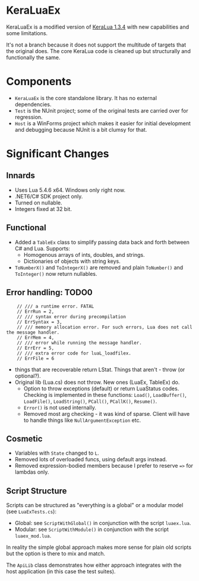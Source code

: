 # KeraLuaEx

KeraLuaEx is a modified version of [KeraLua 1.3.4](https://github.com/NLua/KeraLua/tree/v1.3.4)
with new capabilities and some limitations.

It's not a branch because it does not support the multitude of targets that the original does.
The core KeraLua code is cleaned up but structurally and functionally the same.

# Components
- `KeraLuaEx` is the core standalone library. It has no external dependencies.
- `Test` is the NUnit project; some of the original tests are carried over for regression.
- `Host` is a WinForms project which makes it easier for initial development
  and debugging because NUnit is a bit clumsy for that.

# Significant Changes

## Innards
- Uses Lua 5.4.6 x64. Windows only right now.
- .NET6/C# SDK project only.
- Turned on nullable.
- Integers fixed at 32 bit.

## Functional
- Added a `TableEx` class to simplify passing data back and forth between C# and Lua. Supports:
  - Homogenous arrays of ints, doubles, and strings.
  - Dictionaries of objects with string keys.
- `ToNumberX()` and `ToIntegerX()` are removed and plain `ToNumber()` and `ToInteger()` now return nullables.

## Error handling: TODO0

        // /// a runtime error. FATAL
        // ErrRun = 2,
        // /// syntax error during precompilation
        // ErrSyntax = 3,
        // /// memory allocation error. For such errors, Lua does not call the message handler. 
        // ErrMem = 4,
        // /// error while running the message handler. 
        // ErrErr = 5,
        // /// extra error code for luaL_loadfilex.
        // ErrFile = 6

- things that are recoverable return LStat. Things that aren't - throw (or optional?).
- Original lib (Lua.cs) does not throw. New ones (LuaEx, TableEx) do.  
  - Option to throw exceptions (default) or return LuaStatus codes. Checking is implemented in these functions:
        `Load()`, `LoadBuffer()`, `LoadFile()`, `LoadString()`, `PCall()`, `PCallK()`, `Resume()`.
  - `Error()` is not used internally.
  - Removed most arg checking - it was kind of sparse. Client will have to handle things like `NullArgumentException` etc.

## Cosmetic
- Variables with `State` changed to `L`.
- Removed lots of overloaded funcs, using default args instead.
- Removed expression-bodied members because I prefer to reserve `=>` for lambdas only.

## Script Structure
Scripts can be structured as "everything is a global" or a modular model (see `LuaExTests.cs`):
- Global: see `ScriptWithGlobal()` in conjunction with the script `luaex.lua`.
- Modular: see `ScriptWithModule()` in conjunction with the script `luaex_mod.lua`.

In reality the simple global approach makes more sense for plain old scripts but the option is there to mix and match.

The `ApiLib` class demonstrates how either approach integrates with the host application (in this case the test suites).
